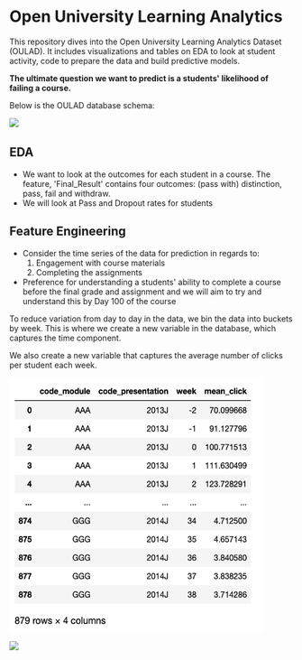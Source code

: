 # Open University Learning Analytics 
This repository dives into the Open University Learning Analytics Dataset (OULAD). It includes visualizations and tables on EDA to look at student activity, code to prepare the data and build predictive models. 

**The ultimate question we want to predict is a students' likelihood of failing a course.**

Below is the OULAD database schema:

![](https://analyse.kmi.open.ac.uk/resources/images/model.png)


## EDA 
- We want to look at the outcomes for each student in a course. The feature, 'Final_Result' contains four outcomes: (pass with) distinction, pass, fail and withdraw. 
- We will look at Pass and Dropout rates for students 

## Feature Engineering
- Consider the time series of the data for prediction in regards to: 
  1) Engagement with course materials   
  2) Completing the assignments
- Preference for understanding a students' ability to complete a course before the final grade and assignment and we will aim to try and understand this by Day 100 of the course

To reduce variation from day to day in the data, we bin the data into buckets by week. This is where we create a new variable in the database, which captures the time component. 

We also create a new variable that captures the average number of clicks per student each week. 

<img src="src/images/feature_engineering_a1.png" width="450" height="450" />


![](Open_university_Learning_Analytics/src/images/relplot_a1_module_session.png)
